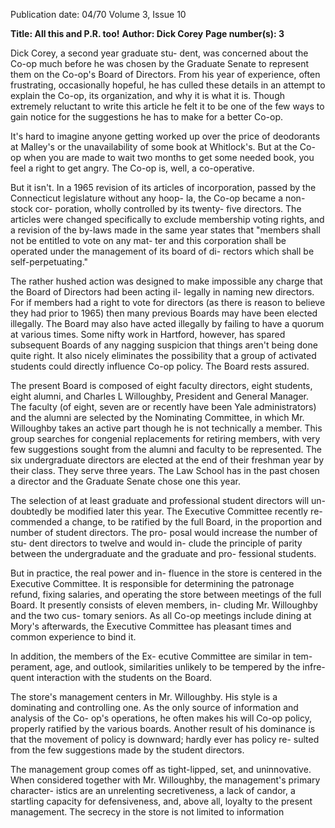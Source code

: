 Publication date: 04/70
Volume 3, Issue 10

**Title: All this and P.R. too!**
**Author: Dick Corey**
**Page number(s): 3**

Dick Corey, a second year graduate stu-
dent, was concerned about the Co-op 
much before he was chosen by the 
Graduate Senate to represent them on 
the Co-op's Board of Directors. From 
his year of experience, often frustrating, 
occasionally hopeful, he has culled 
these details in an attempt to explain 
the Co-op, its organization, and why it is 
what it is. Though extremely reluctant 
to write this article he felt it to be one 
of the few ways to gain notice for the 
suggestions he has to make for a better 
Co-op. 


It's hard to imagine anyone getting 
worked up over the price of deodorants 
at Malley's or the unavailability of some 
book at Whitlock's. But at the Co-op 
when you are made to wait two months 
to get some needed book, you feel a 
right to get angry. The Co-op is, well, a 
co-operative. 


But it isn't. In a 1965 revision of its 
articles of incorporation, passed by the 
Connecticut legislature without any hoop-
la, the Co-op became a non-stock cor-
poration, wholly controlled by its twenty-
five directors. The articles were changed 
specifically to exclude membership voting 
rights, and a revision of the by-laws made 
in the same year states that "members 
shall not be entitled to vote on any mat-
ter and this corporation shall be operated 
under the management of its board of di-
rectors which shall be self-perpetuating." 


The rather hushed action was designed 
to make impossible any charge that the 
Board of Directors had been acting il-
legally in naming new directors. For if 
members had a right to vote for directors 
(as there is reason to believe they had 
prior to 1965) then many previous Boards 
may have been elected illegally. The 
Board may also have acted illegally by 
failing to have a quorum at various times. 
Some nifty work in Hartford, however, 
has spared subsequent Boards of any 
nagging suspicion that things aren't 
being done quite right. It also nicely 
eliminates the possibility that a group of 
activated students could directly influence 
Co-op policy. The Board rests assured. 


The present Board is composed of 
eight faculty directors, eight students, 
eight alumni, and Charles L Willoughby, 
President and General Manager. The 
faculty (of eight, seven are or recently 
have been Yale administrators) and the 
alumni are selected by the Nominating 
Committee, in which Mr. Willoughby 
takes an active part though he is not 
technically a member. This group searches 
for congenial replacements for retiring 
members, with very few suggestions 
sought from the alumni and faculty to 
be represented. The six undergraduate 
directors are elected at the end of their 
freshman year by their class. They serve 
three years. The Law School has in the 
past chosen a director and the Graduate 
Senate chose one this year. 


The selection of at least graduate and 
professional student directors will un-
doubtedly be modified later this year. 
The Executive Committee recently re-
commended a change, to be ratified by 
the full Board, in the proportion and 
number of student directors. The pro-
posal would increase the number of stu-
dent directors to twelve and would in-
clude the principle of parity between the 
undergraduate and the graduate and pro-
fessional students. 


But in practice, the real power and in-
fluence in the store is centered in the 
Executive Committee. It is responsible 
for determining the patronage refund, 
fixing salaries, and operating the store 
between meetings of the full Board. It 
presently consists of eleven members, in-
cluding Mr. Willoughby and the two cus-
tomary seniors. As all Co-op meetings 
include dining at Mory's afterwards, the 
Executive Committee has pleasant times 
and common experience to bind it. 


In addition, the members of the Ex-
ecutive Committee are similar in tem-
perament, age, and outlook, similarities 
unlikely to be tempered by the infre-
quent interaction with the students on 
the Board. 


The store's management centers in 
Mr. Willoughby. His style is a dominating 
and controlling one. As the only source 
of information and analysis of the Co-
op's operations, he often makes his will 
Co-op policy, properly ratified by the 
various boards. Another result of his 
dominance is that the movement of policy 
is downward; hardly ever has policy re-
sulted from the few suggestions made 
by the student directors. 


The management group comes off as 
tight-lipped, set, and uninnovative. When 
considered together with Mr. Willoughby, 
the management's primary character-
istics are an unrelenting secretiveness, a 
lack of candor, a startling capacity for 
defensiveness, and, above all, loyalty to 
the present management. The secrecy 
in the store is not limited to information